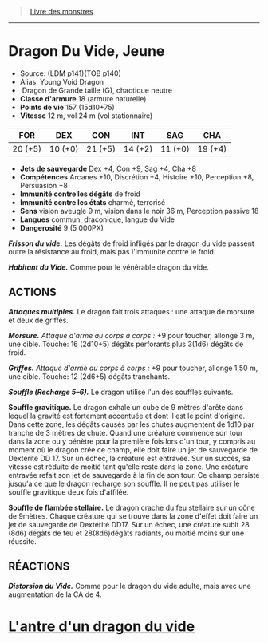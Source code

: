 ﻿> [Livre des monstres](tome_of_beasts.md)

---

# Dragon Du Vide, Jeune

- Source: (LDM p141)(TOB p140)
- Alias: Young Void Dragon
-  Dragon de Grande taille (G), chaotique neutre
- **Classe d'armure** 18 (armure naturelle)
- **Points de vie** 157 (15d10+75)
- **Vitesse** 12 m, vol 24 m (vol stationnaire)

|FOR|DEX|CON|INT|SAG|CHA|
|---|---|---|---|---|---|
|20 (+5)|10 (+0)|21 (+5)|14 (+2)|11 (+0)|19 (+4)|

- **Jets de sauvegarde** Dex +4, Con +9, Sag +4, Cha +8
- **Compétences** Arcanes +10, Discrétion +4, Histoire +10, Perception +8, Persuasion +8
- **Immunité contre les dégâts** de froid
- **Immunité contre les états** charmé, terrorisé
- **Sens** vision aveugle 9 m, vision dans le noir 36 m, Perception passive 18
- **Langues** commun, draconique, langue du Vide
- **Dangerosité** 9 (5 000PX)

**_Frisson du vide._** Les dégâts de froid infligés par le dragon du vide passent outre la résistance au froid, mais pas l'immunité contre le froid.

**_Habitant du Vide._** Comme pour le vénérable dragon du vide.

## ACTIONS

**_Attaques multiples._** Le dragon fait trois attaques : une attaque de morsure et deux de griffes.

**_Morsure._** _Attaque d'arme au corps à corps :_ +9 pour toucher, allonge 3 m, une cible. Touché: 16 (2d10+5) dégâts perforants plus 3(1d6) dégâts de froid.

**_Griffes._** _Attaque d'arme au corps à corps :_ +9 pour toucher, allonge 1,50 m, une cible. Touché: 12 (2d6+5) dégâts tranchants.

**_Souffle (Recharge 5–6)._** Le dragon utilise l'un des souffles suivants.

**Souffle gravitique.** Le dragon exhale un cube de 9 mètres d'arête dans lequel la gravité est fortement accentuée et dont il est le point d'origine. Dans cette zone, les dégâts causés par les chutes augmentent de 1d10 par tranche de 3 mètres de chute. Quand une créature commence son tour dans la zone ou y pénètre pour la première fois lors d'un tour, y compris au moment où le dragon crée ce champ, elle doit faire un jet de sauvegarde de Dextérité DD 17. Sur un échec, la créature est entravée. Sur un succès, sa vitesse est réduite de moitié tant qu'elle reste dans la zone. Une créature entravée refait son jet de sauvegarde à la fin de son tour. Ce champ persiste jusqu'à ce que le dragon recharge son souffle. Il ne peut pas utiliser le souffle gravitique deux fois d'affilée.

**Souffle de flambée stellaire.** Le dragon crache du feu stellaire sur un cône de 9mètres. Chaque créature qui se trouve dans la zone d'effet doit faire un jet de sauvegarde de Dextérité DD17. Sur un échec, une créature subit 28 (8d6) dégâts de feu et 28(8d6)dégâts radiants, ou moitié moins sur une réussite.

## RÉACTIONS

**_Distorsion du Vide._** Comme pour le dragon du vide adulte, mais avec une augmentation de la CA de 4.

# [L'antre d'un dragon du vide](tome_of_beasts_lantre_dun_dragon_du_vide.md)

